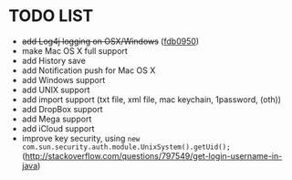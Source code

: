 # TODO LIST

* ~~add Log4j logging on OSX/Windows~~ ([fdb0950](https://github.com/benchdoos/PasswordStorrager/commit/fdb0950ccb34a854ba0303acbfbe34afe909ab62))
* make Mac OS X full support
* add History save
* add Notification push for Mac OS X
* add Windows support
* add UNIX support
* add import support (txt file, xml file, mac keychain, 1password, (oth))
* add DropBox support
* add Mega support
* add iCloud support
* improve key security, using ```new com.sun.security.auth.module.UnixSystem().getUid();```
(http://stackoverflow.com/questions/797549/get-login-username-in-java)
